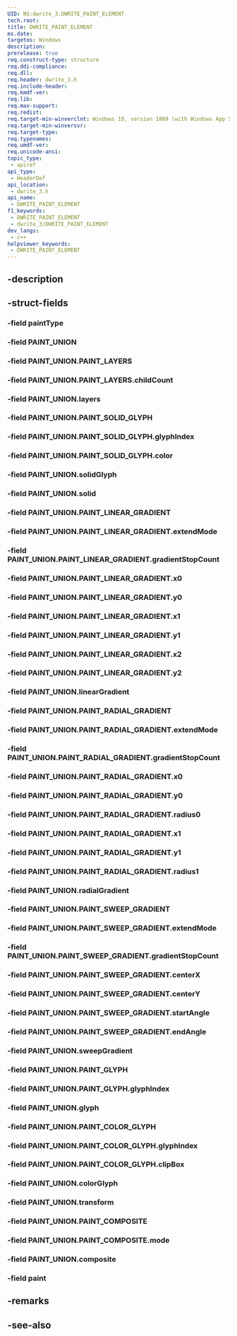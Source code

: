 ```yaml
---
UID: NS:dwrite_3.DWRITE_PAINT_ELEMENT
tech.root: 
title: DWRITE_PAINT_ELEMENT
ms.date: 
targetos: Windows
description: 
prerelease: true
req.construct-type: structure
req.ddi-compliance: 
req.dll: 
req.header: dwrite_3.h
req.include-header: 
req.kmdf-ver: 
req.lib: 
req.max-support: 
req.redist: 
req.target-min-winverclnt: Windows 10, version 1809 (with Windows App SDK 1.2 Preview 1 or later)
req.target-min-winversvr: 
req.target-type: 
req.typenames: 
req.umdf-ver: 
req.unicode-ansi: 
topic_type:
 - apiref
api_type:
 - HeaderDef
api_location:
 - dwrite_3.h
api_name:
 - DWRITE_PAINT_ELEMENT
f1_keywords:
 - DWRITE_PAINT_ELEMENT
 - dwrite_3/DWRITE_PAINT_ELEMENT
dev_langs:
 - c++
helpviewer_keywords:
 - DWRITE_PAINT_ELEMENT
---
```


## -description

## -struct-fields

### -field paintType

### -field PAINT_UNION

### -field PAINT_UNION.PAINT_LAYERS

### -field PAINT_UNION.PAINT_LAYERS.childCount

### -field PAINT_UNION.layers

### -field PAINT_UNION.PAINT_SOLID_GLYPH

### -field PAINT_UNION.PAINT_SOLID_GLYPH.glyphIndex

### -field PAINT_UNION.PAINT_SOLID_GLYPH.color

### -field PAINT_UNION.solidGlyph

### -field PAINT_UNION.solid

### -field PAINT_UNION.PAINT_LINEAR_GRADIENT

### -field PAINT_UNION.PAINT_LINEAR_GRADIENT.extendMode

### -field PAINT_UNION.PAINT_LINEAR_GRADIENT.gradientStopCount

### -field PAINT_UNION.PAINT_LINEAR_GRADIENT.x0

### -field PAINT_UNION.PAINT_LINEAR_GRADIENT.y0

### -field PAINT_UNION.PAINT_LINEAR_GRADIENT.x1

### -field PAINT_UNION.PAINT_LINEAR_GRADIENT.y1

### -field PAINT_UNION.PAINT_LINEAR_GRADIENT.x2

### -field PAINT_UNION.PAINT_LINEAR_GRADIENT.y2

### -field PAINT_UNION.linearGradient

### -field PAINT_UNION.PAINT_RADIAL_GRADIENT

### -field PAINT_UNION.PAINT_RADIAL_GRADIENT.extendMode

### -field PAINT_UNION.PAINT_RADIAL_GRADIENT.gradientStopCount

### -field PAINT_UNION.PAINT_RADIAL_GRADIENT.x0

### -field PAINT_UNION.PAINT_RADIAL_GRADIENT.y0

### -field PAINT_UNION.PAINT_RADIAL_GRADIENT.radius0

### -field PAINT_UNION.PAINT_RADIAL_GRADIENT.x1

### -field PAINT_UNION.PAINT_RADIAL_GRADIENT.y1

### -field PAINT_UNION.PAINT_RADIAL_GRADIENT.radius1

### -field PAINT_UNION.radialGradient

### -field PAINT_UNION.PAINT_SWEEP_GRADIENT

### -field PAINT_UNION.PAINT_SWEEP_GRADIENT.extendMode

### -field PAINT_UNION.PAINT_SWEEP_GRADIENT.gradientStopCount

### -field PAINT_UNION.PAINT_SWEEP_GRADIENT.centerX

### -field PAINT_UNION.PAINT_SWEEP_GRADIENT.centerY

### -field PAINT_UNION.PAINT_SWEEP_GRADIENT.startAngle

### -field PAINT_UNION.PAINT_SWEEP_GRADIENT.endAngle

### -field PAINT_UNION.sweepGradient

### -field PAINT_UNION.PAINT_GLYPH

### -field PAINT_UNION.PAINT_GLYPH.glyphIndex

### -field PAINT_UNION.glyph

### -field PAINT_UNION.PAINT_COLOR_GLYPH

### -field PAINT_UNION.PAINT_COLOR_GLYPH.glyphIndex

### -field PAINT_UNION.PAINT_COLOR_GLYPH.clipBox

### -field PAINT_UNION.colorGlyph

### -field PAINT_UNION.transform

### -field PAINT_UNION.PAINT_COMPOSITE

### -field PAINT_UNION.PAINT_COMPOSITE.mode

### -field PAINT_UNION.composite

### -field paint

## -remarks

## -see-also

